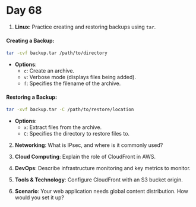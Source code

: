 # Day 68


1. **Linux**: Practice creating and restoring backups using `tar`.
#### **Creating a Backup**:
```bash
tar -cvf backup.tar /path/to/directory
```
- **Options**:
  - `c`: Create an archive.
  - `v`: Verbose mode (displays files being added).
  - `f`: Specifies the filename of the archive.

#### **Restoring a Backup**:
```bash
tar -xvf backup.tar -C /path/to/restore/location
```
- **Options**:
  - `x`: Extract files from the archive.
  - `C`: Specifies the directory to restore files to.


2. **Networking**: What is IPsec, and where is it commonly used?

3. **Cloud Computing**: Explain the role of CloudFront in AWS.

4. **DevOps**: Describe infrastructure monitoring and key metrics to monitor.

5. **Tools & Technology**: Configure CloudFront with an S3 bucket origin.

6. **Scenario**: Your web application needs global content distribution. How would you set it up?

